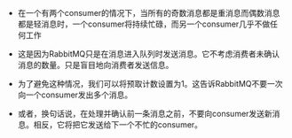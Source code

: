 - 在一个有两个consumer的情况下，当所有的奇数消息都是重消息而偶数消息都是轻消息时，一个consumer将持续忙碌，而另一个consumer几乎不做任何工作
- 这是因为RabbitMQ只是在消息进入队列时发送消息。它不考虑消费者未确认消息的数量。只是盲目地向消费者发送信息。

- 为了避免这种情况，我们可以将预取计数设置为1。这告诉RabbitMQ不要一次向一个consumer发出多个消息。 
- 或者，换句话说，在处理并确认前一条消息之前，不要向consumer发送新消息。相反，它将把它发送给下一个不忙的consumer。

